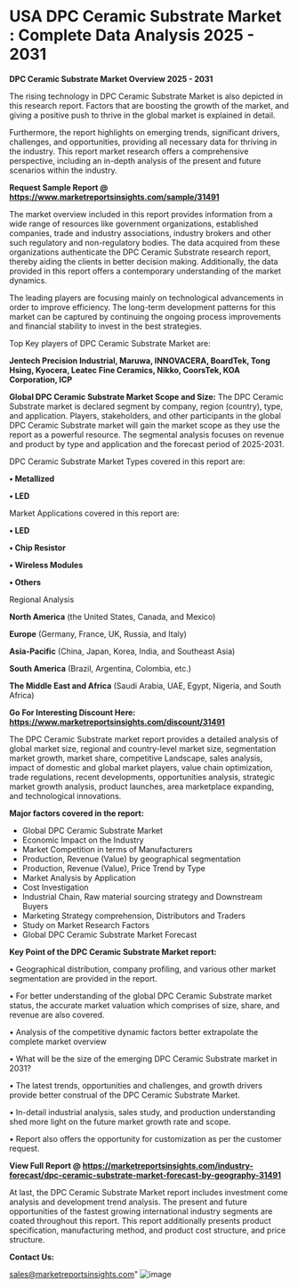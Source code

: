  # USA DPC Ceramic Substrate Market : Complete Data Analysis 2025 - 2031

<Strong> DPC Ceramic Substrate Market Overview 2025 - 2031</strong>

The rising technology in DPC Ceramic Substrate Market is also depicted in this research report. Factors that are boosting the growth of the market, and giving a positive push to thrive in the global market is explained in detail.

Furthermore, the report highlights on emerging trends, significant drivers, challenges, and opportunities, providing all necessary data for thriving in the industry. This report market research offers a comprehensive perspective, including an in-depth analysis of the present and future scenarios within the industry.

<strong>Request Sample Report @ <a href=https://www.marketreportsinsights.com/sample/31491>https://www.marketreportsinsights.com/sample/31491</a></strong>

The market overview included in this report provides information from a wide range of resources like government organizations, established companies, trade and industry associations, industry brokers and other such regulatory and non-regulatory bodies. The data acquired from these organizations authenticate the DPC Ceramic Substrate research report, thereby aiding the clients in better decision making. Additionally, the data provided in this report offers a contemporary understanding of the market dynamics.

The leading players are focusing mainly on technological advancements in order to improve efficiency. The long-term development patterns for this market can be captured by continuing the ongoing process improvements and financial stability to invest in the best strategies.

Top Key players of DPC Ceramic Substrate Market are:

<strong>Jentech Precision Industrial, Maruwa, INNOVACERA, BoardTek, Tong Hsing, Kyocera, Leatec Fine Ceramics, Nikko, CoorsTek, KOA Corporation, ICP</strong>

<strong><b>Global DPC Ceramic Substrate Market Scope and Size:</b></strong>
The DPC Ceramic Substrate market is declared segment by company, region (country), type, and application. Players, stakeholders, and other participants in the global DPC Ceramic Substrate market will gain the market scope as they use the report as a powerful resource. The segmental analysis focuses on revenue and product by type and application and the forecast period of 2025-2031.

DPC Ceramic Substrate Market Types covered in this report are:

<strong>• Metallized

• LED</strong>

Market Applications covered in this report are:

<strong>• LED

• Chip Resistor

• Wireless Modules

• Others</strong> 

Regional Analysis

<strong>North America</strong> (the United States, Canada, and Mexico)

<strong>Europe</strong> (Germany, France, UK, Russia, and Italy)

<strong>Asia-Pacific</strong> (China, Japan, Korea, India, and Southeast Asia)

<strong>South America</strong> (Brazil, Argentina, Colombia, etc.)

<strong>The Middle East and Africa</strong> (Saudi Arabia, UAE, Egypt, Nigeria, and South Africa)

<strong>Go For Interesting Discount Here: <a href=https://www.marketreportsinsights.com/discount/31491>https://www.marketreportsinsights.com/discount/31491</a></strong>

The DPC Ceramic Substrate market report provides a detailed analysis of global market size, regional and country-level market size, segmentation market growth, market share, competitive Landscape, sales analysis, impact of domestic and global market players, value chain optimization, trade regulations, recent developments, opportunities analysis, strategic market growth analysis, product launches, area marketplace expanding, and technological innovations.

<strong><b>Major factors covered in the report:</b></strong>
<ul>
  <li>Global DPC Ceramic Substrate Market </li>
  <li>Economic Impact on the Industry</li>
  <li>Market Competition in terms of Manufacturers</li>
  <li>Production, Revenue (Value) by geographical segmentation</li>
  <li>Production, Revenue (Value), Price Trend by Type</li>
  <li>Market Analysis by Application</li>
  <li>Cost Investigation</li>
  <li>Industrial Chain, Raw material sourcing strategy and Downstream Buyers</li>
  <li>Marketing Strategy comprehension, Distributors and Traders</li>
  <li>Study on Market Research Factors</li>
  <li>Global DPC Ceramic Substrate Market Forecast</li>
</ul>

<strong><b>Key Point of the DPC Ceramic Substrate Market report:</b></strong>

• Geographical distribution, company profiling, and various other market segmentation are provided in the report.

• For better understanding of the global DPC Ceramic Substrate market status, the accurate market valuation which comprises of size, share, and revenue are also covered.

• Analysis of the competitive dynamic factors better extrapolate the complete market overview

• What will be the size of the emerging DPC Ceramic Substrate market in 2031?

• The latest trends, opportunities and challenges, and growth drivers provide better construal of the DPC Ceramic Substrate Market.

• In-detail industrial analysis, sales study, and production understanding shed more light on the future market growth rate and scope.

• Report also offers the opportunity for customization as per the customer request.

<strong><b>View Full Report @ <a href=https://marketreportsinsights.com/industry-forecast/dpc-ceramic-substrate-market-forecast-by-geography-31491>https://marketreportsinsights.com/industry-forecast/dpc-ceramic-substrate-market-forecast-by-geography-31491</a></b></strong>


At last, the DPC Ceramic Substrate Market report includes investment come analysis and development trend analysis. The present and future opportunities of the fastest growing international industry segments are coated throughout this report. This report additionally presents product specification, manufacturing method, and product cost structure, and price structure.

<strong>Contact Us:</strong>

sales@marketreportsinsights.com"
![image](https://github.com/user-attachments/assets/e4408b2e-2773-4c9d-b6a5-ecc9a32df6b3)
